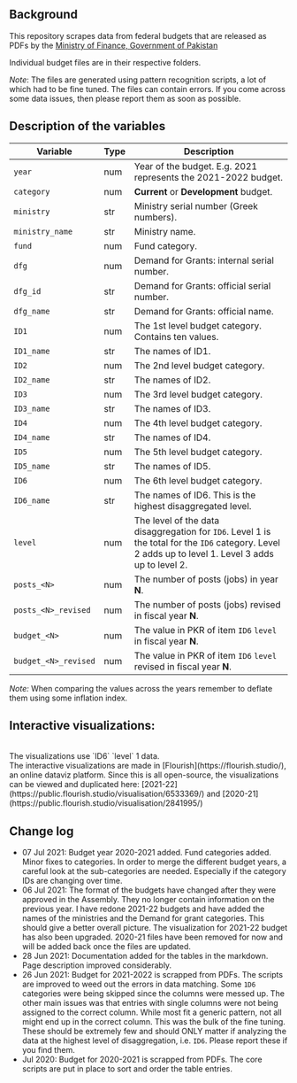 ## Background

This repository scrapes data from federal budgets that are released as PDFs by the [Ministry of Finance, Government of Pakistan](https://www.finance.gov.pk/)

Individual budget files are in their respective folders. 

*Note*: The files are generated using pattern recognition scripts, a lot of which had to be fine tuned. The files can contain errors. If you come across some data issues, then please report them as soon as possible.



## Description of the variables

| Variable | Type | Description | 
| --- | --- | --- |
| `year` | num | Year of the budget. E.g. 2021 represents the 2021-2022 budget. | 
| `category` | num | **Current** or **Development** budget. | 
| `ministry` | str | Ministry serial number (Greek numbers). | 
| `ministry_name` | str | Ministry name. | 
| `fund` | num | Fund category.  | 
| `dfg` | num | Demand for Grants: internal serial number. | 
| `dfg_id` | str | Demand for Grants: official serial number. | 
| `dfg_name` | str | Demand for Grants: official name. | 
| `ID1` | num | The 1st level budget category. Contains ten values.  | 
| `ID1_name` | str | The names of ID1.  | 
| `ID2` | num | The 2nd level budget category. |
| `ID2_name` | str | The names of ID2.  | 
| `ID3` | num | The 3rd level budget category. |
| `ID3_name` | str | The names of ID3.  | 
| `ID4` | num | The 4th level budget category. |
| `ID4_name` | str | The names of ID4.  | 
| `ID5` | num | The 5th level budget category. |
| `ID5_name` | str | The names of ID5.  | 
| `ID6` | num | The 6th level budget category. |
| `ID6_name` | str | The names of ID6. This is the highest disaggregated level.  | 
| `level` | num | The level of the data disaggregation for `ID6`. Level 1 is the total for the `ID6` category. Level 2 adds up to level 1. Level 3 adds up to level 2. |
| `posts_<N>` | num | The number of posts (jobs) in year **N**.  | 
| `posts_<N>_revised` | num | The number of posts (jobs) revised in fiscal year **N**.  | 
| `budget_<N>` | num | The value in PKR of item `ID6` `level` in fiscal year **N**. | 
| `budget_<N>_revised` | num | The value in PKR of item `ID6` `level` revised in fiscal year **N**. | 

*Note:* When comparing the values across the years remember to deflate them using some  inflation index.


## Interactive visualizations:

<div class="flourish-embed flourish-hierarchy" data-src="visualisation/6533369"><script src="https://public.flourish.studio/resources/embed.js"></script></div>


<br />
The visualizations use `ID6` `level` 1 data.

<br />
The interactive visualizations are made in [Flourish](https://flourish.studio/), an online dataviz platform. Since this is all open-source, the visualizations can be viewed and duplicated here: [2021-22](https://public.flourish.studio/visualisation/6533369/) and [2020-21](https://public.flourish.studio/visualisation/2841995/)




## Change log

* 07 Jul 2021: Budget year 2020-2021 added. Fund categories added. Minor fixes to categories. In order to merge the different budget years, a careful look at the sub-categories are needed. Especially if the category IDs are changing over time. 
* 06 Jul 2021: The format of the budgets have changed after they were approved in the Assembly. They no longer contain information on the previous year. I have redone 2021-22 budgets and have added the names of the ministries and the Demand for grant categories. This should give a better overall picture. The visualization for 2021-22 budget has also been upgraded. 2020-21 files have been removed for now and will be added back once the files are updated.
* 28 Jun 2021: Documentation added for the tables in the markdown. Page description improved considerably.
* 26 Jun 2021: Budget for 2021-2022 is scrapped from PDFs. The scripts are improved to weed out the errors in data matching. Some `1D6` categories were being skipped since the columns were messed up. The other main issues was that entries with single columns were not being assigned to the correct column. While most fit a generic pattern, not all might end up in the correct column. This was the bulk of the fine tuning. These should be extremely few and should ONLY matter if analyzing the data at the highest level of disaggregation, i.e. `ID6`. Please report these if you find them.
* Jul 2020: Budget for 2020-2021 is scrapped from PDFs. The core scripts are put in place to sort and order the table entries. 
